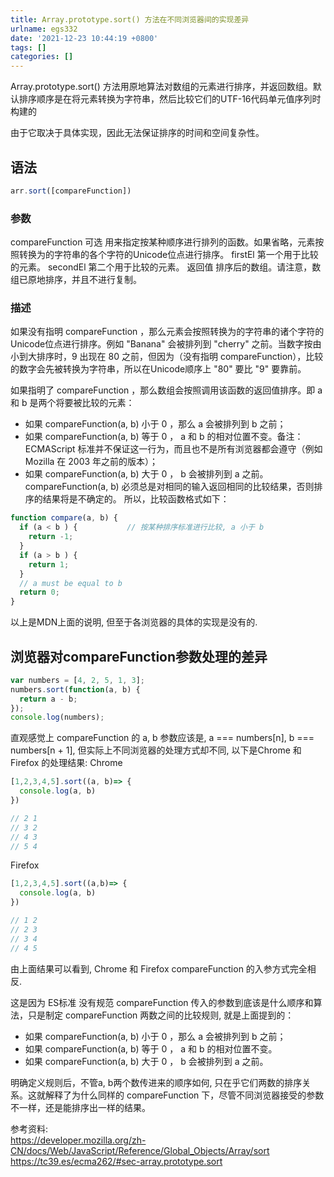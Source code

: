 ```yaml
---
title: Array.prototype.sort() 方法在不同浏览器间的实现差异
urlname: egs332
date: '2021-12-23 10:44:19 +0800'
tags: []
categories: []
---
```

Array.prototype.sort() 方法用原地算法对数组的元素进行排序，并返回数组。默认排序顺序是在将元素转换为字符串，然后比较它们的UTF-16代码单元值序列时构建的

由于它取决于具体实现，因此无法保证排序的时间和空间复杂性。


## 语法
``` javascript
arr.sort([compareFunction])
```
### 参数
compareFunction 可选
用来指定按某种顺序进行排列的函数。如果省略，元素按照转换为的字符串的各个字符的Unicode位点进行排序。
firstEl
第一个用于比较的元素。
secondEl
第二个用于比较的元素。
返回值
排序后的数组。请注意，数组已原地排序，并且不进行复制。

### 描述
如果没有指明 compareFunction ，那么元素会按照转换为的字符串的诸个字符的Unicode位点进行排序。例如 "Banana" 会被排列到 "cherry" 之前。当数字按由小到大排序时，9 出现在 80 之前，但因为（没有指明 compareFunction），比较的数字会先被转换为字符串，所以在Unicode顺序上 "80" 要比 "9" 要靠前。

如果指明了 compareFunction ，那么数组会按照调用该函数的返回值排序。即 a 和 b 是两个将要被比较的元素：

* 如果 compareFunction(a, b) 小于 0 ，那么 a 会被排列到 b 之前；
* 如果 compareFunction(a, b) 等于 0 ， a 和 b 的相对位置不变。备注： ECMAScript 标准并不保证这一行为，而且也不是所有浏览器都会遵守（例如 Mozilla 在 2003 年之前的版本）；
* 如果 compareFunction(a, b) 大于 0 ， b 会被排列到 a 之前。
compareFunction(a, b) 必须总是对相同的输入返回相同的比较结果，否则排序的结果将是不确定的。
所以，比较函数格式如下：
```javascript
function compare(a, b) {
  if (a < b ) {           // 按某种排序标准进行比较, a 小于 b
    return -1;
  }
  if (a > b ) {
    return 1;
  }
  // a must be equal to b
  return 0;
}
```
以上是MDN上面的说明, 但至于各浏览器的具体的实现是没有的.

<!-- ## 问题的起因 -->
## 浏览器对compareFunction参数处理的差异  
```javascript  
var numbers = [4, 2, 5, 1, 3];
numbers.sort(function(a, b) {
  return a - b;
});
console.log(numbers);
```
直观感觉上 compareFunction 的 a, b 参数应该是, a === numbers[n], b === numbers[n + 1], 但实际上不同浏览器的处理方式却不同, 以下是Chrome 和 Firefox 的处理结果:
Chrome 
```javascript
[1,2,3,4,5].sort((a, b)=> {
  console.log(a, b)
})

// 2 1  
// 3 2  
// 4 3  
// 5 4  
```
Firefox
```javascript
[1,2,3,4,5].sort((a,b)=> {
  console.log(a, b)
})

// 1 2  
// 2 3  
// 3 4  
// 4 5  
```
由上面结果可以看到, Chrome 和 Firefox compareFunction 的入参方式完全相反.

这是因为 ES标准 没有规范 compareFunction 传入的参数到底该是什么顺序和算法，只是制定 compareFunction 两数之间的比较规则, 就是上面提到的：
* 如果 compareFunction(a, b) 小于 0 ，那么 a 会被排列到 b 之前；
* 如果 compareFunction(a, b) 等于 0 ， a 和 b 的相对位置不变。
* 如果 compareFunction(a, b) 大于 0 ， b 会被排列到 a 之前。

明确定义规则后，不管a, b两个数传进来的顺序如何, 只在乎它们两数的排序关系。这就解释了为什么同样的 compareFunction 下，尽管不同浏览器接受的参数不一样，还是能排序出一样的结果。

参考资料:  
https://developer.mozilla.org/zh-CN/docs/Web/JavaScript/Reference/Global_Objects/Array/sort  
https://tc39.es/ecma262/#sec-array.prototype.sort
